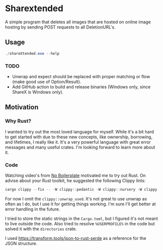 # Sharextended

A simple program that deletes all images that are hosted on online image hosting by sending POST requests to all DeletionURL's.

## Usage

```ps1
./shareXtended.exe --help
```

### TODO
- Unwrap and expect should be replaced with proper matching or flow (make good use of Option/Result).
- Add GitHub action to build and release binaries (Windows only, since ShareX is Windows only).

## Motivation

### Why Rust?
I wanted to try out the most loved language for myself.
While it's a bit hard to get started with due to these new concepts, like ownership, borrowing, and lifetimes, I really like it.
It's a very powerful language with great error messages and many useful crates. I'm looking forward to learn more about it.

### Code
Watching video's from [No Boilerplate](https://www.youtube.com/c/NoBoilerplate) motivated me to try out Rust. On advise about your Rust toolkit, he suggested the following Clippy lints:

```ps1
cargo clippy --fix -- -W clippy::pedantic -W clippy::nursery -W clippy::unwrap_used -W clippy::expect_used
```

For now I omit the `clippy::unwrap_used`. It's not great to use unwrap as often as I do, but I use it for getting things working. I'm sure I'll get better at error handling in the future.

I tried to store the static strings in the `Cargo.toml`, but I figured it's not meant to live outside the code. Also tried to resolve `%USERPROFILE%` in the code but solved it with the `directories` crate.

I used https://transform.tools/json-to-rust-serde as a reference for the JSON structure.
